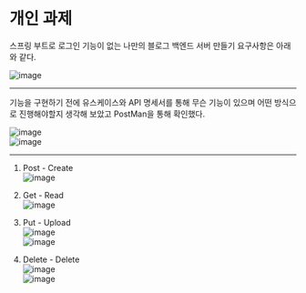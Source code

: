 # 개인 과제
스프링 부트로 로그인 기능이 없는 나만의 블로그 백엔드 서버 만들기 요구사항은 아래와 같다.

![image](https://user-images.githubusercontent.com/108318494/222040000-f50ee8de-3b4e-48da-b13a-b2d8fd91690c.png)

***

기능을 구현하기 전에 유스케이스와 API 명세서를 통해 무슨 기능이 있으며 어떤 방식으로 진행해야할지 생각해 보았고 PostMan을 통해 확인했다.

![image](https://user-images.githubusercontent.com/108318494/222040389-f2ba23d9-5822-4edc-bffe-873731fe209b.png) <br>
![image](https://user-images.githubusercontent.com/108318494/222040537-a71dcbf4-d532-4a8f-ae62-0e77836ac0ca.png) <br>

***



1. Post - Create <br>
![image](https://user-images.githubusercontent.com/108318494/222040919-1936a715-3af9-422d-9100-c8f2908042f3.png) <br>

2. Get - Read <br>
![image](https://user-images.githubusercontent.com/108318494/222040943-4e64909a-ac86-4147-8e9c-efa2cae28cab.png) <br>

3. Put - Upload <br>
![image](https://user-images.githubusercontent.com/108318494/222041144-555b3bc0-ee3a-4098-84ac-cf48145aa9b7.png) <br>
![image](https://user-images.githubusercontent.com/108318494/222041170-023bad92-066d-496f-9b94-836e9644ed09.png) <br>

4. Delete - Delete <br>
![image](https://user-images.githubusercontent.com/108318494/222041282-332db983-c50b-496e-a35c-01ecc22c9ab9.png) <br>
![image](https://user-images.githubusercontent.com/108318494/222041306-afdf158b-83d6-40f5-9125-9c2109c31922.png) 
